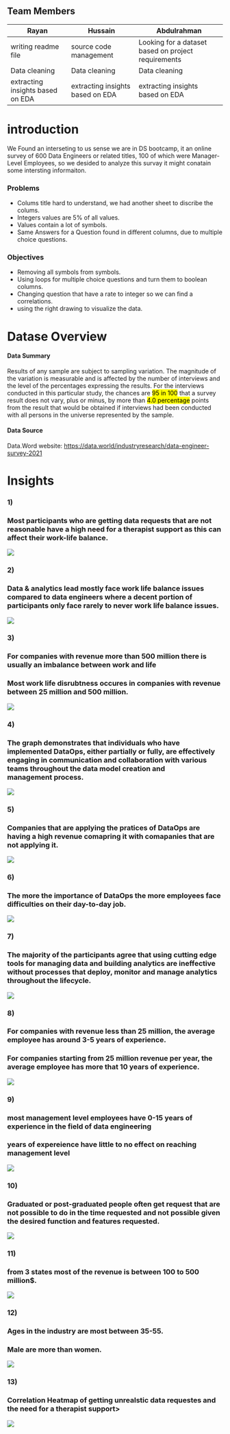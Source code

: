 ## Team Members
| Rayan | Hussain | Abdulrahman
|--------|-------|-------|
| writing readme file | source code management| Looking for a dataset based on project requirements
| Data cleaning | Data cleaning | Data cleaning
extracting insights based on EDA | extracting insights based on EDA | extracting insights based on EDA 
# introduction

We Found an interseting to us sense we are in DS bootcamp, it an online survey of 600 Data Engineers or related titles, 100 of which were Manager-Level Employees, so we desided to analyze this survay it might conatain some intersting informaiton.

### **Problems**
- Colums title hard to understand, we had another sheet to discribe the colums.
- Integers values are 5% of all values.
- Values contain a lot of symbols.
- Same Answers for a Question found in different columns, due to multiple choice questions.

### **Objectives**
- Removing all symbols from symbols.
- Using loops for multiple choice questions and turn them to boolean columns.
- Changing question that have a rate to integer so we can find a correlations.
- using the right drawing to visualize the data.


# **Datase Overview**
#### **Data Summary**
Results of any sample are subject to sampling variation. The magnitude of the variation is measurable and is affected by the number of interviews and the level of the percentages expressing the results. For the interviews conducted in this particular study, the chances are <mark>95 in 100</mark> that a survey result does not vary, plus or minus, by more than <mark>4.0 percentage</mark> points from the result that would be obtained if interviews had been conducted with all persons in the universe represented by the sample.

#### **Data Source**
Data.Word website:
https://data.world/industryresearch/data-engineer-survey-2021


# Insights

### 1) 
### Most participants who are getting data requests that are not reasonable have a high need for a therapist support as this can affect their work-life balance.

<img src="pic/1.png">



### 2)
### Data & analytics lead mostly face work life balance issues compared to data engineers where a decent portion of participants only face rarely to never work life balance issues.
<img src="pic/2.png">



### 3)
### For companies with revenue more than 500 million there is usually an imbalance between work and life
### Most work life disrubtness occures in companies with revenue between 25 million and 500 million.
<img src="pic/3.png">

### 4) 
### The graph demonstrates that individuals who have implemented DataOps, either partially or fully, are effectively engaging in communication and collaboration with various teams throughout the data model creation and management process.

<img src="pic/4.png">


### 5)
### Companies that are applying the pratices of DataOps are having a high revenue comapring it with comapanies that are not applying it.

<img src="pic/5.png">


### 6)
### The more the importance of DataOps the more employees face difficulties on their day-to-day job.

<img src="pic/6.png">

### 7) 
### The majority of the participants agree that using cutting edge tools for managing data and building analytics are ineffective without processes that deploy, monitor and manage analytics throughout the lifecycle.

<img src="pic/7.png">

### 8)
### For companies with revenue less than 25 million, the average employee has around 3-5 years of experience.
###  For companies starting from 25 million revenue per year, the average employee has more that 10 years of experience.

<img src="pic/8.png">

### 9)
### most management level employees have 0-15 years of experience in the field of data engineering   
### years of expereience have little to no effect on reaching management level 

<img src="pic/9.png">

### 10)
### Graduated or post-graduated people often get request that are not possible to do in the time requested and not possible given the desired function and features requested.

<img src="pic10.png">

### 11)
### from 3 states most of the revenue is between 100 to 500 million$.
<img src="pic/11.png">

### 12)
### Ages in the industry are most between 35-55.
### Male are more than women.
<img src="pic/12.png">

### 13)
### Correlation Heatmap of getting unrealstic  data requestes and the need for a therapist support>
<img src="pic/13.png">